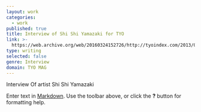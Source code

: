 ```yaml
---
layout: work
categories:
  - work
published: true
title: Interview of Shi Shi Yamazaki for TYO
link: >-
  https://web.archive.org/web/20160324152726/http://tyoindex.com/2013/09/conversations-with-people-we-like-8-shishi-yamazaki/
type: writing
selected: false
genre: Interview
domain: TYO MAG
---
```


Interview Of artist Shi Shi Yamazaki

Enter text in [Markdown](http://daringfireball.net/projects/markdown/). Use the toolbar above, or click the **?** button for formatting help.
